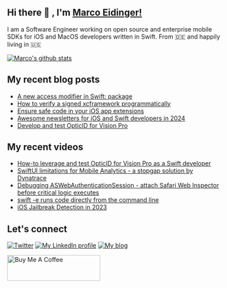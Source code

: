 ## Hi there 👋 , I'm [Marco Eidinger!](https://eidinger.info/)

I am a Software Engineer working on open source and enterprise mobile SDKs for iOS and MacOS developers written in Swift. From 🇩🇪  and happily living in 🇺🇸

[![Marco's github stats](https://github-readme-stats.vercel.app/api?username=MarcoEidinger&count_private=false&show_icons=true&theme=radical)](https://github.com/anuraghazra/github-readme-stats)

## My recent blog posts
<!-- BLOG-POST-LIST:START -->
- [A new access modifier in Swift: package](https://blog.eidinger.info/a-new-access-modifier-in-swift-package)
- [How to verify a signed xcframework programmatically](https://blog.eidinger.info/how-to-verify-a-signed-xcframework-programmatically)
- [Ensure safe code in your iOS app extensions](https://blog.eidinger.info/ensure-safe-code-in-your-ios-app-extensions)
- [Awesome newsletters for iOS and Swift developers in 2024](https://blog.eidinger.info/awesome-newsletters-for-ios-and-swift-developers-in-2024)
- [Develop and test OpticID for Vision Pro](https://blog.eidinger.info/develop-and-test-opticid-for-vision-pro)
<!-- BLOG-POST-LIST:END -->

## My recent videos
<!-- YOUTUBE-ALL:START -->
- [How-to leverage and test OpticID for Vision Pro as a Swift developer](https://www.youtube.com/watch?v=s5w0fd_3bPI)
- [SwiftUI limitations for Mobile Analytics - a stopgap solution by Dynatrace](https://www.youtube.com/watch?v=Vz_Bs3ECBDo)
- [Debugging ASWebAuthenticationSession - attach Safari Web Inspector before critical logic executes](https://www.youtube.com/watch?v=1TBDxKBGxVk)
- [swift -e runs code directly from the command line](https://www.youtube.com/watch?v=B1vfWu172sA)
- [iOS Jailbreak Detection in 2023](https://www.youtube.com/watch?v=g7SQ8zoNvXc)
<!-- YOUTUBE-ALL:END -->

## Let's connect
[![Twitter](https://img.shields.io/badge/twitter-blue.svg?&style=for-the-badge&logo=twitter&logoColor=white)](http://twitter.com/MarcoEidinger)
[![My LinkedIn profile](https://img.shields.io/badge/linkedin-%230077B5.svg?&style=for-the-badge&logo=linkedin&logoColor=white)](https://www.linkedin.com/in/marco-eidinger-6098a512/)
[![My blog](https://img.shields.io/badge/Hashnode-%232962FF.svg?&style=for-the-badge&logo=hashnode&logoColor=white)](https://blog.eidinger.info)

<a href="https://www.buymeacoffee.com/MarcoEidinger" target="_blank"><img src="https://cdn.buymeacoffee.com/buttons/v2/default-yellow.png" alt="Buy Me A Coffee" style="height: 60px !important;width: 217px !important;" ></a>
